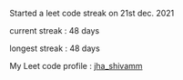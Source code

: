 Started a leet code streak on 21st dec. 2021

current streak : 48 days

longest streak : 48 days

My Leet code profile : [jha_shivamm](https://leetcode.com/jha_shivamm/)


